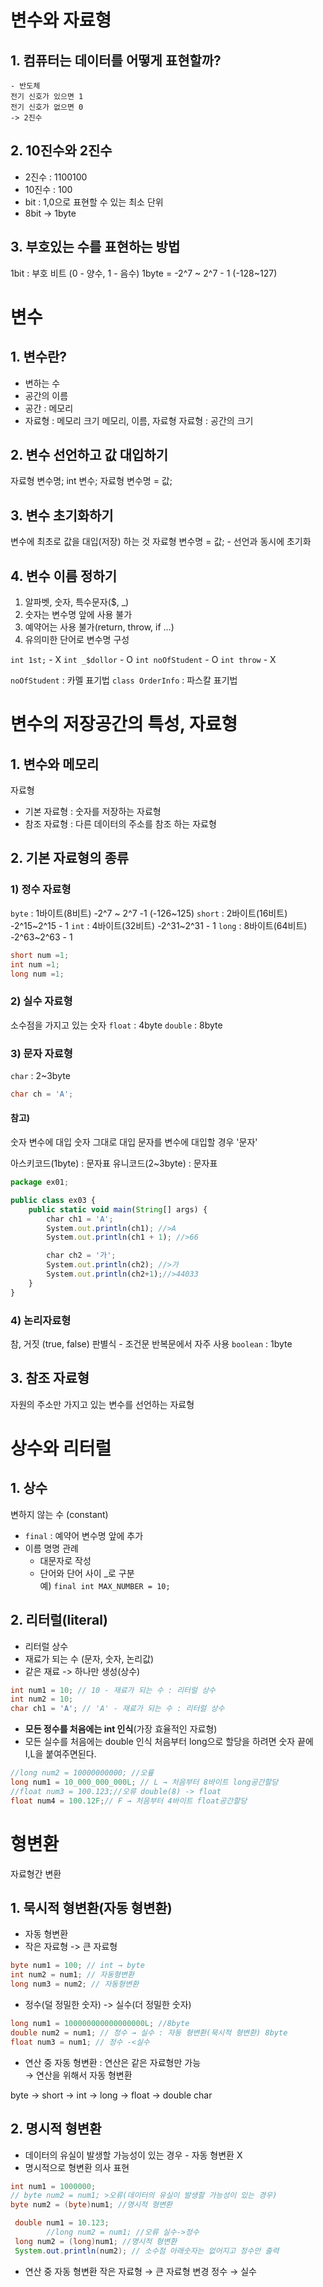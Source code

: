 # 변수와 자료형
## 1. 컴퓨터는 데이터를 어떻게 표현할까?
	- 반도체 
	전기 신호가 있으면 1
	전기 신호가 없으면 0
	-> 2진수

## 2. 10진수와 2진수
- 2진수 : 1100100
- 10진수 : 100
- bit : 1,0으로 표현할 수 있는 최소 단위
- 8bit -> 1byte

## 3. 부호있는 수를 표현하는 방법
1bit : 부호 비트 (0 - 양수, 1 - 음수)
1byte = -2^7 ~ 2^7 - 1 (-128~127)

# 변수
## 1. 변수란?
- 변하는 수
- 공간의 이름
- 공간 : 메모리
- 자료형 : 메모리 크기
  메모리, 이름, 자료형
  자료형 : 공간의 크기

## 2. 변수 선언하고 값 대입하기
자료형 변수명;
int 변수;
자료형 변수명 = 값;


## 3. 변수 초기화하기
변수에 최초로 값을 대입(저장) 하는 것
자료형 변수명 = 값;  - 선언과 동시에 초기화

## 4. 변수 이름 정하기
1) 알파벳, 숫자, 특수문자($, _)
2) 숫자는 변수명 앞에 사용 불가
3) 예약어는 사용 불가(return, throw, if ...)
4) 유의미한 단어로 변수명 구성

`int 1st;` - X
`int _$dollor` - O
`int noOfStudent` - O
`int throw` - X


`noOfStudent` : 카멜 표기법
`class OrderInfo` : 파스칼 표기법


# 변수의 저장공간의 특성, 자료형
## 1. 변수와 메모리
자료형
- 기본 자료형 : 숫자를 저장하는 자료형
- 참조 자료형 : 다른 데이터의 주소를 참조 하는 자료형

## 2. 기본 자료형의 종류

### 1) 정수 자료형
`byte` : 1바이트(8비트) -2^7 ~ 2^7 -1 (-126~125)
`short` : 2바이트(16비트)  -2^15~2^15 - 1
`int`    : 4바이트(32비트) -2^31~2^31 - 1
`long`  : 8바이트(64비트) -2^63~2^63 - 1
```java
short num =1;
int num =1;
long num =1;
```

### 2) 실수 자료형
소수점을 가지고 있는 숫자
`float` : 4byte
`double` : 8byte

### 3) 문자 자료형
`char` : 2~3byte
```java
char ch = 'A';
```

#### 참고)
숫자 변수에 대입 숫자 그대로 대입
문자를 변수에 대입할 경우 '문자'

아스키코드(1byte) : 문자표
유니코드(2~3byte) : 문자표

```js
package ex01;

public class ex03 {
    public static void main(String[] args) {
        char ch1 = 'A';
        System.out.println(ch1); //>A
        System.out.println(ch1 + 1); //>66

        char ch2 = '가';
        System.out.println(ch2); //>가
        System.out.println(ch2+1);//>44033
    }
}
```


### 4) 논리자료형
참, 거짓 (true, false)
판별식 - 조건문 반복문에서 자주 사용
`boolean` : 1byte

## 3. 참조 자료형
자원의 주소만 가지고 있는 변수를 선언하는 자료형

# 상수와 리터럴
## 1. 상수
변하지 않는 수 (constant)
- `final` : 예약어 변수명 앞에 추가
- 이름 명명 관례
  - 대문자로 작성
  - 단어와 단어 사이 _로 구분 	
  예) `final int MAX_NUMBER = 10;`

## 2. 리터럴(literal)
- 리터럴 상수
- 재료가 되는 수 (문자, 숫자, 논리값)
- 같은 재료 -> 하나만 생성(상수)
```java
int num1 = 10; // 10 - 재료가 되는 수 : 리터럴 상수
int num2 = 10;
char ch1 = 'A'; // 'A' - 재료가 되는 수 : 리터럴 상수
```


- **모든 정수를 처음에는 int 인식**(가장 효율적인 자료형)
- 모든 실수를 처음에는 double 인식
  처음부터 long으로 할당을 하려면 숫자 끝에 I,L을 붙여주면된다.
```java
//long num2 = 10000000000; //오륲
long num1 = 10_000_000_000L; // L → 처음부터 8바이트 long공간할당
//float num3 = 100.123;//오류 double(8) -> float
float num4 = 100.12F;// F → 처음부터 4바이트 float공간할당
```

# 형변환
자료형간 변환

## 1. 묵시적 형변환(자동 형변환)
- 자동 형변환
- 작은 자료형 -> 큰 자료형
```java
byte num1 = 100; // int → byte
int num2 = num1; // 자동형변환
long num3 = num2; // 자동형변환
```
- 정수(덜 정밀한 숫자) -> 실수(더 정밀한 숫자)
```java
long num1 = 100000000000000000L; //8byte
double num2 = num1; // 정수 → 실수 : 자동 형변환(묵시적 형변환) 8byte
float num3 = num1; // 정수 -<실수 
```
- 연산 중 자동 형변환  : 연산은 같은 자료형만 가능  
  → 연산을 위해서 자동 형변환

byte → short → int → long → float → double
char

## 2. 명시적 형변환
- 데이터의 유실이 발생할 가능성이 있는 경우 - 자동 형변환 X
- 명시적으로 형변환 의사 표현

```java
int num1 = 1000000;
// byte num2 = num1; >오류(데이터의 유실이 발생할 가능성이 있는 경우)
byte num2 = (byte)num1; //명시적 형변환
```

```java
 double num1 = 10.123;
        //long num2 = num1; //오류 실수->정수
 long num2 = (long)num1; //명시적 형변환
 System.out.println(num2); // 소수점 아래숫자는 없어지고 정수만 출력
```
- 연산 중 자동 형변환
  작은 자료형 → 큰 자료형 변경
  정수 → 실수